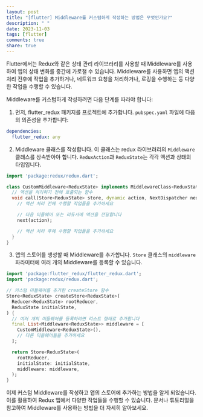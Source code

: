 ```yaml
---
layout: post
title: "[flutter] Middleware를 커스텀하게 작성하는 방법은 무엇인가요?"
description: " "
date: 2023-11-03
tags: [flutter]
comments: true
share: true
---
```


Flutter에서는 Redux와 같은 상태 관리 라이브러리를 사용할 때 Middleware를 사용하여 앱의 상태 변화를 중간에 가로챌 수 있습니다. Middleware를 사용하면 앱의 액션 처리 전후에 작업을 추가하거나, 네트워크 요청을 처리하거나, 로깅을 수행하는 등 다양한 작업을 수행할 수 있습니다.

Middleware를 커스텀하게 작성하려면 다음 단계를 따라야 합니다:

1. 먼저, flutter_redux 패키지를 프로젝트에 추가합니다. `pubspec.yaml` 파일에 다음의 의존성을 추가합니다:

```yaml
dependencies:
  flutter_redux: any
```

2. Middleware 클래스를 작성합니다. 이 클래스는 redux 라이브러리의 `Middleware` 클래스를 상속받아야 합니다. `ReduxAction`과 `ReduxState`는 각각 액션과 상태의 타입입니다.

```dart
import 'package:redux/redux.dart';

class CustomMiddleware<ReduxState> implements MiddlewareClass<ReduxState> {
  // 액션을 처리하기 전에 호출되는 함수
  void call(Store<ReduxState> store, dynamic action, NextDispatcher next) {
    // 액션 처리 전에 수행할 작업들을 추가하세요

    // 다음 미들웨어 또는 리듀서에 액션을 전달합니다
    next(action);

    // 액션 처리 후에 수행할 작업들을 추가하세요
  }
}
```

3. 앱의 스토어를 생성할 때 Middleware를 추가합니다. `Store` 클래스의 `middleware` 파라미터에 여러 개의 Middleware를 등록할 수 있습니다.

```dart
import 'package:flutter_redux/flutter_redux.dart';
import 'package:redux/redux.dart';

// 커스텀 미들웨어를 추가한 createStore 함수
Store<ReduxState> createStore<ReduxState>(
  Reducer<ReduxState> rootReducer,
  ReduxState initialState,
) {
  // 여러 개의 미들웨어를 등록하려면 리스트 형태로 추가합니다
  final List<Middleware<ReduxState>> middleware = [
    CustomMiddleware<ReduxState>(),
    // 다른 미들웨어들을 추가하세요
  ];

  return Store<ReduxState>(
    rootReducer,
    initialState: initialState,
    middleware: middleware,
  );
}
```

이제 커스텀 Middleware를 작성하고 앱의 스토어에 추가하는 방법을 알게 되었습니다. 이를 활용하여 Redux 앱에서 다양한 작업들을 수행할 수 있습니다. 문서나 튜토리얼을 참고하여 Middleware를 사용하는 방법을 더 자세히 알아보세요.